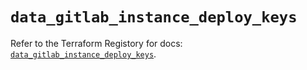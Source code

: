 # `data_gitlab_instance_deploy_keys`

Refer to the Terraform Registory for docs: [`data_gitlab_instance_deploy_keys`](https://registry.terraform.io/providers/gitlabhq/gitlab/15.10.0/docs/data-sources/instance_deploy_keys).
